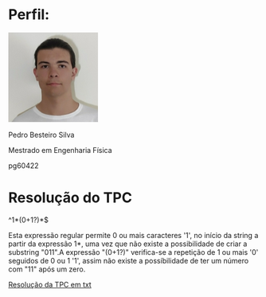
# Perfil:

![](./profile%20um.png)

Pedro Besteiro Silva

Mestrado em Engenharia Física

pg60422

# Resolução do TPC

^1\*(0+1?)\*$

Esta expressão regular permite 0 ou mais caracteres '1', no início da string a partir da expressão 1\*, uma vez que não existe a possibilidade de criar a substring "011".A expressão "(0+1?)" verifica-se a repetição de 1 ou mais '0' seguidos de 0 ou 1 '1', assim não existe a possíbilidade de ter um número com "11" após um zero.


[Resolução da TPC em txt](./task.txt)


